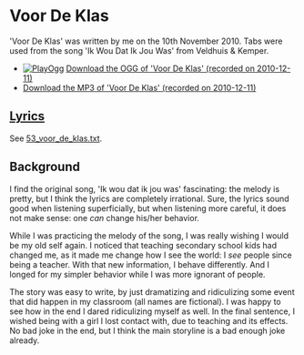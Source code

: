 # Voor De Klas

'Voor De Klas' was written by me on the 10th
November 2010. Tabs were used from the song 'Ik Wou Dat Ik Jou Was' from
Veldhuis & Kemper.

- [![PlayOgg](http://static.fsf.org/playogg/Play_ogg_80x15.png "I support PlayOgg!")](http://playogg.org)
  [Download the OGG of 'Voor De Klas' (recorded on 2010-12-11)](http://www.richelbilderbeek.nl/CD07_VoorDeKlas20101211.ogg)
- [Download the MP3 of 'Voor De Klas' (recorded on 2010-12-11)](http://www.richelbilderbeek.nl/CD07_VoorDeKlas20101211.mp3)

## [Lyrics](53_voor_de_klas.txt)

See [53_voor_de_klas.txt](53_voor_de_klas.txt).

## Background

I find the original song, 'Ik wou dat ik jou was' fascinating:
the melody is pretty, but I think the lyrics are completely
irrational. Sure, the lyrics sound good when listening
superficially, but when listening more careful, it does
not make sense: one *can* change his/her behavior.

While I was practicing the melody of the song,
I was really wishing I would be my old self again.
I noticed that teaching secondary school kids had
changed me, as it made me change how I see the world:
I *see* people since being a teacher. With that new
information, I behave differently. And I longed for
my simpler behavior while I was more ignorant of people.

The story was easy to write, by just dramatizing and
ridiculizing some event that did happen in my
classroom (all names are fictional).
I was happy to see how in the end I dared ridiculizing
myself as well. In the final sentence, I wished
being with a girl I lost contact with, due to teaching
and its effects. No bad joke in the end, but I think
the main storyline is a bad enough joke already.

